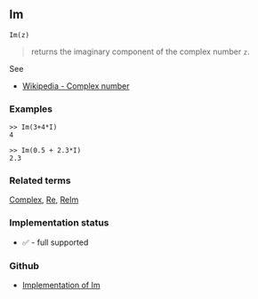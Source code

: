 ## Im

```
Im(z)
```

> returns the imaginary component of the complex number `z`.
 
See
* [Wikipedia - Complex number](https://en.wikipedia.org/wiki/Complex_number)

### Examples

```
>> Im(3+4*I)
4

>> Im(0.5 + 2.3*I)
2.3
```

### Related terms 
[Complex](Complex.md), [Re](Re.md), [ReIm](ReIm.md)







### Implementation status

* &#x2705; - full supported

### Github

* [Implementation of Im](https://github.com/axkr/symja_android_library/blob/master/symja_android_library/matheclipse-core/src/main/java/org/matheclipse/core/builtin/Arithmetic.java#L2098) 
